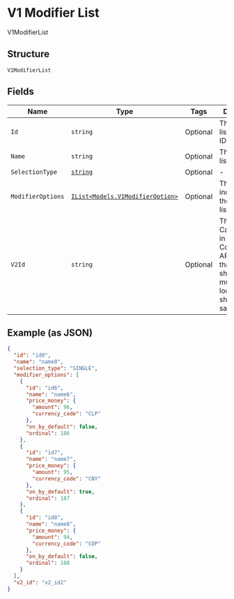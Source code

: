 
# V1 Modifier List

V1ModifierList

## Structure

`V1ModifierList`

## Fields

| Name | Type | Tags | Description |
|  --- | --- | --- | --- |
| `Id` | `string` | Optional | The modifier list's unique ID. |
| `Name` | `string` | Optional | The modifier list's name. |
| `SelectionType` | [`string`](/doc/models/v1-modifier-list-selection-type.md) | Optional | - |
| `ModifierOptions` | [`IList<Models.V1ModifierOption>`](/doc/models/v1-modifier-option.md) | Optional | The options included in the modifier list. |
| `V2Id` | `string` | Optional | The ID of the CatalogObject in the Connect v2 API. Objects that are shared across multiple locations share the same v2 ID. |

## Example (as JSON)

```json
{
  "id": "id0",
  "name": "name0",
  "selection_type": "SINGLE",
  "modifier_options": [
    {
      "id": "id6",
      "name": "name6",
      "price_money": {
        "amount": 96,
        "currency_code": "CLP"
      },
      "on_by_default": false,
      "ordinal": 186
    },
    {
      "id": "id7",
      "name": "name7",
      "price_money": {
        "amount": 95,
        "currency_code": "CNY"
      },
      "on_by_default": true,
      "ordinal": 187
    },
    {
      "id": "id8",
      "name": "name8",
      "price_money": {
        "amount": 94,
        "currency_code": "COP"
      },
      "on_by_default": false,
      "ordinal": 188
    }
  ],
  "v2_id": "v2_id2"
}
```

